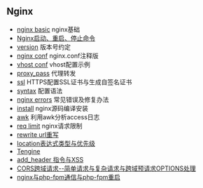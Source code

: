 ## Nginx
- [nginx basic](nginx_basic.md) nginx基础
- [Nginx启动、重启、停止命令](command.md)
- [version](version.md) 版本号约定
- [nginx conf](nginx.conf.md) nginx.conf注释版
- [vhost conf](vhost.md) vhost配置示例
- [proxy_pass](proxy_pass.md) 代理转发
- [ssl](ssl.md) HTTPS配置SSL证书与生成自签名证书
- [syntax](syntax.md) 配置语法
- [nginx errors](nginx_errors.md) 常见错误及修复办法
- [install](install.md) nginx源码编译安装
- [awk](awk.md) 利用awk分析access日志
- [req limit](limit.md) nginx请求限制
- [rewrite url重写](rewrite.md)
- [location表达式类型与优先级](location.md)
- [Tengine](tengine.md)
- [add_header 指令与XSS](add_header.md)
- [CORS跨域请求--简单请求与复杂请求与跨域预请求OPTIONS处理](CORS.md)
- [nginx与php-fpm通信与php-fpm重启](php-fpm.md)